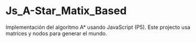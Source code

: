 # Js_A-Star_Matix_Based

Implementación del algoritmo A* usando JavaScript (P5). Este projecto usa matrices y nodos para generar el mundo.  
